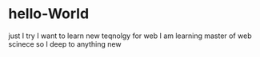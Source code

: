 # hello-World
just I try
I want to learn new teqnolgy for web 
I am learning master of web scinece so I deep to anything new

